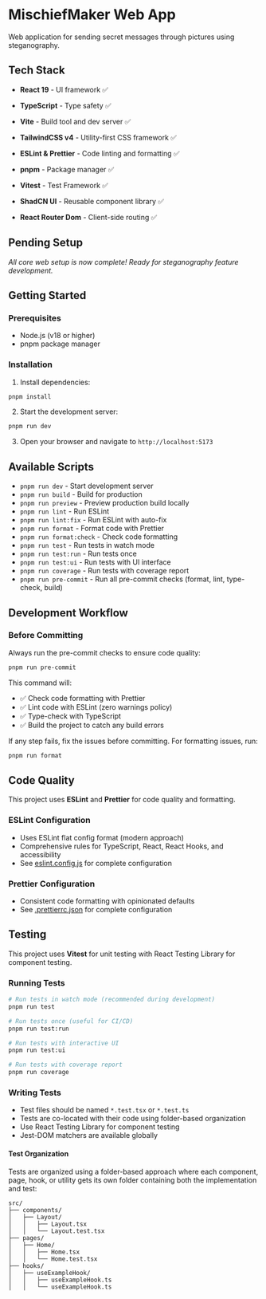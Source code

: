 # MischiefMaker Web App

Web application for sending secret messages through pictures using steganography.

## Tech Stack

- **React 19** - UI framework ✅
- **TypeScript** - Type safety ✅
- **Vite** - Build tool and dev server ✅
- **TailwindCSS v4** - Utility-first CSS framework ✅
- **ESLint & Prettier** - Code linting and formatting ✅
- **pnpm** - Package manager ✅
- **Vitest** - Test Framework ✅

- **ShadCN UI** - Reusable component library ✅
- **React Router Dom** - Client-side routing ✅

## Pending Setup

_All core web setup is now complete! Ready for steganography feature development._

## Getting Started

### Prerequisites

- Node.js (v18 or higher)
- pnpm package manager

### Installation

1. Install dependencies:

```bash
pnpm install
```

2. Start the development server:

```bash
pnpm run dev
```

3. Open your browser and navigate to `http://localhost:5173`

## Available Scripts

- `pnpm run dev` - Start development server
- `pnpm run build` - Build for production
- `pnpm run preview` - Preview production build locally
- `pnpm run lint` - Run ESLint
- `pnpm run lint:fix` - Run ESLint with auto-fix
- `pnpm run format` - Format code with Prettier
- `pnpm run format:check` - Check code formatting
- `pnpm run test` - Run tests in watch mode
- `pnpm run test:run` - Run tests once
- `pnpm run test:ui` - Run tests with UI interface
- `pnpm run coverage` - Run tests with coverage report
- `pnpm run pre-commit` - Run all pre-commit checks (format, lint, type-check, build)

## Development Workflow

### Before Committing

Always run the pre-commit checks to ensure code quality:

```bash
pnpm run pre-commit
```

This command will:

- ✅ Check code formatting with Prettier
- ✅ Lint code with ESLint (zero warnings policy)
- ✅ Type-check with TypeScript
- ✅ Build the project to catch any build errors

If any step fails, fix the issues before committing. For formatting issues, run:

```bash
pnpm run format
```

## Code Quality

This project uses **ESLint** and **Prettier** for code quality and formatting.

### ESLint Configuration

- Uses ESLint flat config format (modern approach)
- Comprehensive rules for TypeScript, React, React Hooks, and accessibility
- See [eslint.config.js](eslint.config.js) for complete configuration

### Prettier Configuration

- Consistent code formatting with opinionated defaults
- See [.prettierrc.json](.prettierrc.json) for complete configuration

## Testing

This project uses **Vitest** for unit testing with React Testing Library for component testing.

### Running Tests

```bash
# Run tests in watch mode (recommended during development)
pnpm run test

# Run tests once (useful for CI/CD)
pnpm run test:run

# Run tests with interactive UI
pnpm run test:ui

# Run tests with coverage report
pnpm run coverage
```

### Writing Tests

- Test files should be named `*.test.tsx` or `*.test.ts`
- Tests are co-located with their code using folder-based organization
- Use React Testing Library for component testing
- Jest-DOM matchers are available globally

#### Test Organization

Tests are organized using a folder-based approach where each component, page, hook, or utility gets its own folder containing both the implementation and test:

```
src/
├── components/
│   ├── Layout/
│   │   ├── Layout.tsx
│   │   └── Layout.test.tsx
├── pages/
│   ├── Home/
│   │   ├── Home.tsx
│   │   └── Home.test.tsx
├── hooks/
│   ├── useExampleHook/
│   │   ├── useExampleHook.ts
│   │   └── useExampleHook.ts
```
